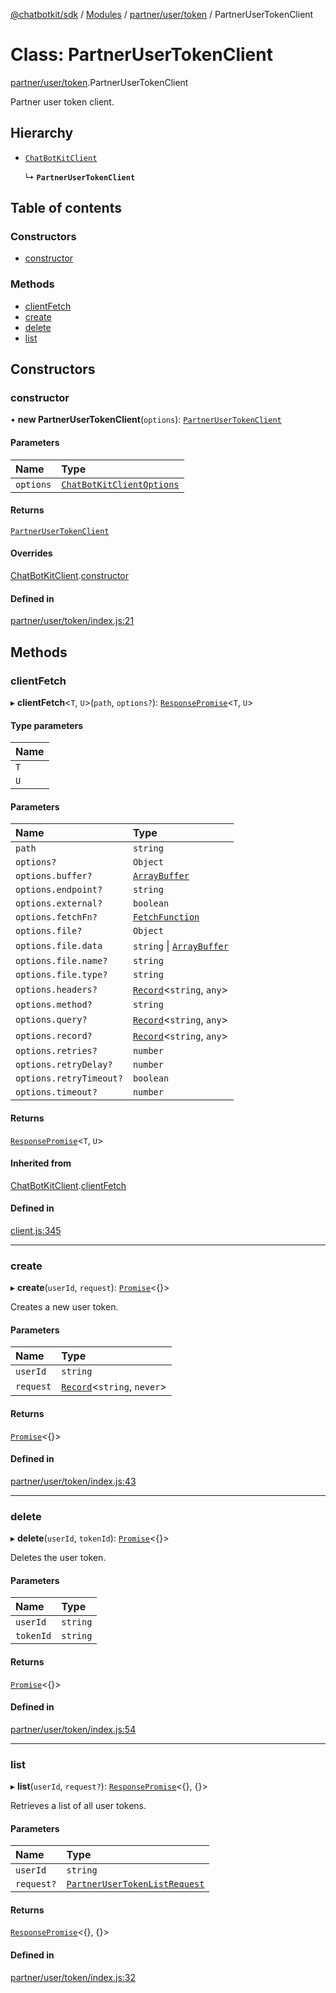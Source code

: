 [@chatbotkit/sdk](../README.md) / [Modules](../modules.md) / [partner/user/token](../modules/partner_user_token.md) / PartnerUserTokenClient

# Class: PartnerUserTokenClient

[partner/user/token](../modules/partner_user_token.md).PartnerUserTokenClient

Partner user token client.

## Hierarchy

- [`ChatBotKitClient`](client.ChatBotKitClient.md)

  ↳ **`PartnerUserTokenClient`**

## Table of contents

### Constructors

- [constructor](partner_user_token.PartnerUserTokenClient.md#constructor)

### Methods

- [clientFetch](partner_user_token.PartnerUserTokenClient.md#clientfetch)
- [create](partner_user_token.PartnerUserTokenClient.md#create)
- [delete](partner_user_token.PartnerUserTokenClient.md#delete)
- [list](partner_user_token.PartnerUserTokenClient.md#list)

## Constructors

### constructor

• **new PartnerUserTokenClient**(`options`): [`PartnerUserTokenClient`](partner_user_token.PartnerUserTokenClient.md)

#### Parameters

| Name | Type |
| :------ | :------ |
| `options` | [`ChatBotKitClientOptions`](../interfaces/client.ChatBotKitClientOptions.md) |

#### Returns

[`PartnerUserTokenClient`](partner_user_token.PartnerUserTokenClient.md)

#### Overrides

[ChatBotKitClient](client.ChatBotKitClient.md).[constructor](client.ChatBotKitClient.md#constructor)

#### Defined in

[partner/user/token/index.js:21](https://github.com/chatbotkit/node-sdk/blob/main/packages/sdk/src/partner/user/token/index.js#L21)

## Methods

### clientFetch

▸ **clientFetch**\<`T`, `U`\>(`path`, `options?`): [`ResponsePromise`](client.ResponsePromise.md)\<`T`, `U`\>

#### Type parameters

| Name |
| :------ |
| `T` |
| `U` |

#### Parameters

| Name | Type |
| :------ | :------ |
| `path` | `string` |
| `options?` | `Object` |
| `options.buffer?` | [`ArrayBuffer`]( https://developer.mozilla.org/docs/Web/JavaScript/Reference/Global_Objects/ArrayBuffer ) |
| `options.endpoint?` | `string` |
| `options.external?` | `boolean` |
| `options.fetchFn?` | [`FetchFunction`](../modules/client.md#fetchfunction) |
| `options.file?` | `Object` |
| `options.file.data` | `string` \| [`ArrayBuffer`]( https://developer.mozilla.org/docs/Web/JavaScript/Reference/Global_Objects/ArrayBuffer ) |
| `options.file.name?` | `string` |
| `options.file.type?` | `string` |
| `options.headers?` | [`Record`]( https://www.typescriptlang.org/docs/handbook/utility-types.html#recordkeys-type )\<`string`, `any`\> |
| `options.method?` | `string` |
| `options.query?` | [`Record`]( https://www.typescriptlang.org/docs/handbook/utility-types.html#recordkeys-type )\<`string`, `any`\> |
| `options.record?` | [`Record`]( https://www.typescriptlang.org/docs/handbook/utility-types.html#recordkeys-type )\<`string`, `any`\> |
| `options.retries?` | `number` |
| `options.retryDelay?` | `number` |
| `options.retryTimeout?` | `boolean` |
| `options.timeout?` | `number` |

#### Returns

[`ResponsePromise`](client.ResponsePromise.md)\<`T`, `U`\>

#### Inherited from

[ChatBotKitClient](client.ChatBotKitClient.md).[clientFetch](client.ChatBotKitClient.md#clientfetch)

#### Defined in

[client.js:345](https://github.com/chatbotkit/node-sdk/blob/main/packages/sdk/src/client.js#L345)

___

### create

▸ **create**(`userId`, `request`): [`Promise`]( https://developer.mozilla.org/docs/Web/JavaScript/Reference/Global_Objects/Promise )\<{}\>

Creates a new user token.

#### Parameters

| Name | Type |
| :------ | :------ |
| `userId` | `string` |
| `request` | [`Record`]( https://www.typescriptlang.org/docs/handbook/utility-types.html#recordkeys-type )\<`string`, `never`\> |

#### Returns

[`Promise`]( https://developer.mozilla.org/docs/Web/JavaScript/Reference/Global_Objects/Promise )\<{}\>

#### Defined in

[partner/user/token/index.js:43](https://github.com/chatbotkit/node-sdk/blob/main/packages/sdk/src/partner/user/token/index.js#L43)

___

### delete

▸ **delete**(`userId`, `tokenId`): [`Promise`]( https://developer.mozilla.org/docs/Web/JavaScript/Reference/Global_Objects/Promise )\<{}\>

Deletes the user token.

#### Parameters

| Name | Type |
| :------ | :------ |
| `userId` | `string` |
| `tokenId` | `string` |

#### Returns

[`Promise`]( https://developer.mozilla.org/docs/Web/JavaScript/Reference/Global_Objects/Promise )\<{}\>

#### Defined in

[partner/user/token/index.js:54](https://github.com/chatbotkit/node-sdk/blob/main/packages/sdk/src/partner/user/token/index.js#L54)

___

### list

▸ **list**(`userId`, `request?`): [`ResponsePromise`](client.ResponsePromise.md)\<{}, {}\>

Retrieves a list of all user tokens.

#### Parameters

| Name | Type |
| :------ | :------ |
| `userId` | `string` |
| `request?` | [`PartnerUserTokenListRequest`](../modules/partner_user_token_v1.md#partnerusertokenlistrequest) |

#### Returns

[`ResponsePromise`](client.ResponsePromise.md)\<{}, {}\>

#### Defined in

[partner/user/token/index.js:32](https://github.com/chatbotkit/node-sdk/blob/main/packages/sdk/src/partner/user/token/index.js#L32)

